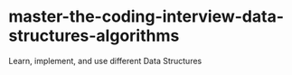 # master-the-coding-interview-data-structures-algorithms
Learn, implement, and use different Data Structures
